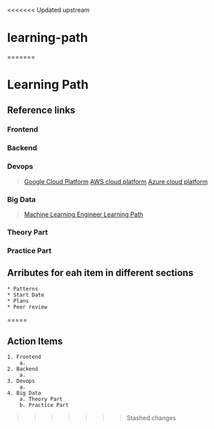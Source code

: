 <<<<<<< Updated upstream
# learning-path
=======
# Learning Path

## Reference links
### Frontend

### Backend

### Devops
>  [Google Cloud Platform](https://learndigital.withgoogle.com/digitalgarage)
>  [AWS cloud platform](https://www.aws.training)
>  [Azure cloud platform](https://docs.microsoft.com/en-us/learn/azure/)
### Big Data
>  [Machine Learning Engineer Learning Path](https://medium.com/machine-learning-world/learning-path-for-machine-learning-engineer-a7d5dc9de4a4)
### Theory Part

### Practice Part

## Arributes for eah item in different sections
    * Patterns
    * Start Date
    * Plans
    * Peer review
    

=====
## Action Items
    1. Frontend 
        a. 
    2. Backend
        a.
    3. Devops
        a. 
    4. Big Data
        a. Theory Part
        b. Practice Part
>>>>>>> Stashed changes
